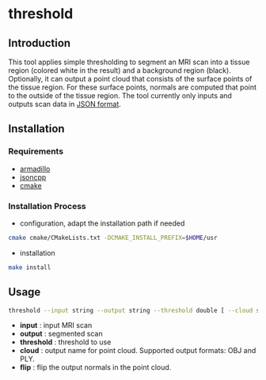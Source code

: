 # threshold

## Introduction

This tool applies simple thresholding to segment an MRI scan into a tissue region (colored white in the result) and a background region (black).
Optionally, it can output a point cloud that consists of the surface points of the tissue region.
For these surface points, normals are computed that point to the outside of the tissue region.
The tool currently only inputs and outputs scan data in [JSON format][2].

## Installation

### Requirements

- [armadillo](http://arma.sourceforge.net)
- [jsoncpp](https://github.com/open-source-parsers/jsoncpp)
- [cmake](https://cmake.org)

### Installation Process

- configuration, adapt the installation path if needed
```sh
cmake cmake/CMakeLists.txt -DCMAKE_INSTALL_PREFIX=$HOME/usr
```
- installation
```sh
make install
```
## Usage

```sh
threshold --input string --output string --threshold double [ --cloud string =  ] [ --flip ]
```

- **input** : input MRI scan
- **output** : segmented scan
- **threshold** : threshold to use
- **cloud** : output name for point cloud. Supported output formats: OBJ and PLY.
- **flip** : flip the output normals in the point cloud.

[2]: ../dataFormats/scan.md
